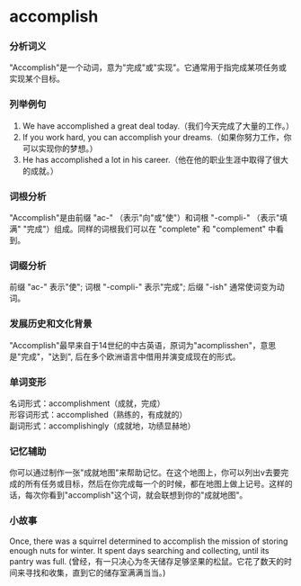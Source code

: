 # accomplish

### 分析词义

  

"Accomplish"是一个动词，意为"完成"或"实现"。它通常用于指完成某项任务或实现某个目标。

  

### 列举例句

  

1.  We have accomplished a great deal today.（我们今天完成了大量的工作。）
2.  If you work hard, you can accomplish your dreams.（如果你努力工作，你可以实现你的梦想。）
3.  He has accomplished a lot in his career.（他在他的职业生涯中取得了很大的成就。）

  

### 词根分析

  

"Accomplish"是由前缀 "ac-" （表示"向"或"使"）和词根 "-compli-" （表示"填满" "完成"）组成。同样的词根我们可以在 "complete" 和 "complement" 中看到。

  

### 词缀分析

  

前缀 "ac-" 表示"使"; 词根 "-compli-" 表示"完成"; 后缀 "-ish" 通常使词变为动词。

  

### 发展历史和文化背景

  

"Accomplish"最早来自于14世纪的中古英语，原词为"acomplisshen"，意思是"完成"，"达到", 后在多个欧洲语言中借用并演变成现在的形式。

  

### 单词变形

  

名词形式：accomplishment（成就，完成）  
形容词形式：accomplished（熟练的，有成就的）  
副词形式：accomplishingly（成就地，功绩显赫地）

  

### 记忆辅助

  

你可以通过制作一张"成就地图"来帮助记忆。在这个地图上，你可以列出v去要完成的所有任务或目标，然后在你完成每一个的时候，都在地图上做上记号。这样的话，每次你看到"accomplish"这个词，就会联想到你的"成就地图"。

  

### 小故事

  

Once, there was a squirrel determined to accomplish the mission of storing enough nuts for winter. It spent days searching and collecting, until its pantry was full. (曾经，有一只决心为冬天储存足够坚果的松鼠。它花了数天的时间来寻找和收集，直到它的储存室满满当当。)

